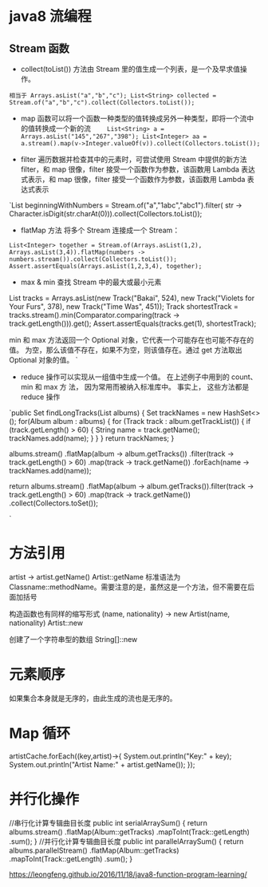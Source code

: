 # java8 流编程

## Stream 函数

- collect(toList()) 方法由 Stream 里的值生成一个列表，是一个及早求值操作。

`
相当于 Arrays.asList("a","b","c");
List<String> collected = Stream.of("a","b","c").collect(Collectors.toList());
 `
 
 - map 函数可以将一个函数一种类型的值转换成另外一种类型，即将一个流中的值转换成一个新的流
`    List<String> a = Arrays.asList("145","267","398");
     List<Integer> aa =  a.stream().map(v->Integer.valueOf(v)).collect(Collectors.toList());`



- filter 遍历数据并检查其中的元素时，可尝试使用 Stream 中提供的新方法 filter，和 map 很像，filter 接受一个函数作为参数，该函数用 Lambda 表达式表示，和 map 很像，filter 接受一个函数作为参数，该函数用 Lambda 表达式表示

`List<String> beginningWithNumbers = Stream.of("a","1abc","abc1").filter( str -> Character.isDigit(str.charAt(0))).collect(Collectors.toList());


- flatMap 方法  将多个 Stream 连接成一个 Stream：

`List<Integer> together = Stream.of(Arrays.asList(1,2), Arrays.asList(3,4)).flatMap(numbers -> numbers.stream()).collect(Collectors.toList());
Assert.assertEquals(Arrays.asList(1,2,3,4), together);`

-  max & min 查找 Stream 中的最大或最小元素

List<Track> tracks = Arrays.asList(new Track("Bakai", 524), new Track("Violets for Your Furs", 378), new Track("Time Was", 451));
Track shortestTrack = tracks.stream().min(Comparator.comparing(track -> track.getLength())).get();
Assert.assertEquals(tracks.get(1), shortestTrack);

min 和 max 方法返回一个 Optional 对象，它代表一个可能存在也可能不存在的值。 为空，那么该值不存在，如果不为空，则该值存在。通过 get 方法取出 Optional 对象的值。
`

- reduce 操作可以实现从一组值中生成一个值。 在上述例子中用到的 count、 min 和 max 方
法， 因为常用而被纳入标准库中。 事实上， 这些方法都是 reduce 操作



`public Set<String> findLongTracks(List<Album> albums) {
    Set<String> trackNames = new HashSet<>();
    for(Album album : albums) {
        for (Track track : album.getTrackList()) {
            if (track.getLength() > 60) {
                String name = track.getName();
                trackNames.add(name);
            }
        }
    } 
    return trackNames;
}


albums.stream()
        .flatMap(album -> album.getTracks())
        .filter(track -> track.getLength() > 60)
        .map(track -> track.getName())
        .forEach(name -> trackNames.add(name));


return albums.stream()
        .flatMap(album -> album.getTracks()).filter(track -> track.getLength() > 60)
        .map(track -> track.getName())
        .collect(Collectors.toSet());

`

# 方法引用
artist -> artist.getName()
Artist::getName
标准语法为 Classname::methodName。需要注意的是，虽然这是一个方法，但不需要在后面加括号

构造函数也有同样的缩写形式
(name, nationality) -> new Artist(name, nationality)
Artist::new

创建了一个字符串型的数组
String[]::new

# 元素顺序

如果集合本身就是无序的，由此生成的流也是无序的。

# Map 循环

artistCache.forEach((key,artist)->{
    System.out.println("Key:" + key);
    System.out.println("Artist Name:" + artist.getName());
});

# 并行化操作
//串行化计算专辑曲目长度
public int serialArraySum() {
    return albums.stream()
            .flatMap(Album::getTracks)
            .mapToInt(Track::getLength)
            .sum();
}
//并行化计算专辑曲目长度
public int parallelArraySum() {
    return albums.parallelStream()
            .flatMap(Album::getTracks)
            .mapToInt(Track::getLength)
            .sum();
}


https://leongfeng.github.io/2016/11/18/java8-function-program-learning/



